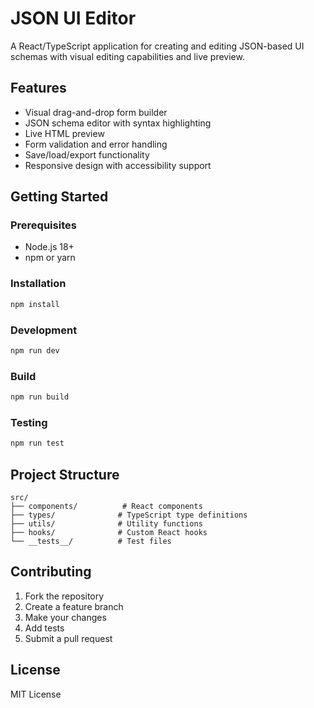 # JSON UI Editor

A React/TypeScript application for creating and editing JSON-based UI schemas with visual editing capabilities and live preview.

## Features

- Visual drag-and-drop form builder
- JSON schema editor with syntax highlighting
- Live HTML preview
- Form validation and error handling
- Save/load/export functionality
- Responsive design with accessibility support

## Getting Started

### Prerequisites

- Node.js 18+ 
- npm or yarn

### Installation

```bash
npm install
```

### Development

```bash
npm run dev
```

### Build

```bash
npm run build
```

### Testing

```bash
npm run test
```

## Project Structure

```
src/
├── components/          # React components
├── types/              # TypeScript type definitions
├── utils/              # Utility functions
├── hooks/              # Custom React hooks
└── __tests__/          # Test files
```

## Contributing

1. Fork the repository
2. Create a feature branch
3. Make your changes
4. Add tests
5. Submit a pull request

## License

MIT License